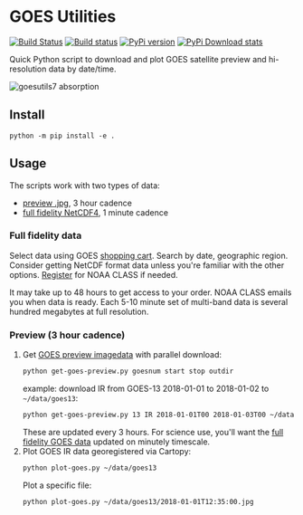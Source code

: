 # GOES Utilities

[![Build Status](https://travis-ci.com/space-physics/GOESutils.svg?branch=master)](https://travis-ci.com/space-physics/GOESutils)
[![Build status](https://ci.appveyor.com/api/projects/status/ork0ny0prr1h8hen?svg=true)](https://ci.appveyor.com/project/space-physics/goesutils)
[![PyPi version](https://img.shields.io/pypi/pyversions/goesutils.svg)](https://pypi.python.org/pypi/goesutils)
[![PyPi Download stats](http://pepy.tech/badge/goesutils)](http://pepy.tech/project/goesutils)

Quick Python script to download and plot GOES satellite preview and hi-resolution data by date/time.

![goesutils7 absorption](tests/goes13-IR-2017-07-13-12.jpg)

## Install

    python -m pip install -e .

## Usage

The scripts work with two types of data:

* [preview .jpg](https://www.ncdc.noaa.gov/gibbs/), 3 hour cadence
* [full fidelity NetCDF4](https://www.class.ncdc.noaa.gov/saa/products/welcome), 1 minute cadence

### Full fidelity data

Select data using GOES
[shopping cart](https://www.class.ncdc.noaa.gov/saa/products/shopping_cart_upd).
Search by date, geographic region.
Consider getting NetCDF format data unless you're familiar with the other options.
[Register](https://www.class.ncdc.noaa.gov/saa/products/user_profile)
for NOAA CLASS if needed.

It may take up to 48 hours to get access to your order.
NOAA CLASS emails you when data is ready.
Each 5-10 minute set of multi-band data is several hundred megabytes at full resolution.

### Preview (3 hour cadence)

1. Get [GOES preview imagedata](https://www.ncdc.noaa.gov/gibbs/) with parallel download:
   ```sh
   python get-goes-preview.py goesnum start stop outdir
   ```
   example: download IR from GOES-13 2018-01-01 to 2018-01-02 to `~/data/goes13`:
   ```sh
   python get-goes-preview.py 13 IR 2018-01-01T00 2018-01-03T00 ~/data/goes13
   ```
   These are updated every 3 hours.
   For science use, you'll want the
   [full fidelity GOES data](https://www.class.ncdc.noaa.gov/saa/products/welcome)
   updated on minutely timescale.
2. Plot GOES IR data georegistered via Cartopy:
   ```sh
   python plot-goes.py ~/data/goes13
   ```
   Plot a specific file:
   ```sh
   python plot-goes.py ~/data/goes13/2018-01-01T12:35:00.jpg
   ```
